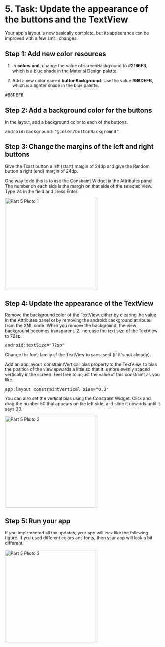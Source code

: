 # 5. Task: Update the appearance of the buttons and the TextView

Your app's layout is now basically complete, but its appearance can be improved with a few small changes.

## Step 1: Add new color resources

1. In **colors.xml**, change the value of screenBackground to **#2196F3**, which is a blue shade in the Material Design palette.

2. Add a new color named **buttonBackground**. Use the value **#BBDEFB**, which is a lighter shade in the blue palette.

<pre>
<color name="buttonBackground">#BBDEFB</color>
</pre>

## Step 2: Add a background color for the buttons

In the layout, add a background color to each of the buttons. 
<pre>
android:background="@color/buttonBackground"
</pre>

## Step 3: Change the margins of the left and right buttons

Give the Toast button a left (start) margin of 24dp and give the Random button a right (end) margin of 24dp. 

One way to do this is to use the Constraint Widget in the Attributes panel. The number on each side is the margin on that side of the selected view. Type 24 in the field and press Enter. 

<img src="/Group-41/docs/images/Part5_photo1.png" alt="Part 5 Photo 1" width="300"/>

## Step 4: Update the appearance of the TextView

Remove the background color of the TextView, either by clearing the value in the Attributes panel or by removing the android: background attribute from the XML code.
When you remove the background, the view background becomes transparent. 2. Increase the text size of the TextView to 72sp.

<pre>
android:textSize="72sp"
</pre>

Change the font-family of the TextView to sans-serif (if it's not already).

Add an app:layout_constraintVertical_bias property to the TextView, to bias the position of the view upwards a little so that it is more evenly spaced vertically in the screen. Feel free to adjust the value of this constraint as you like. 
<pre>
app:layout_constraintVertical_bias="0.3"
</pre>

You can also set the vertical bias using the Constraint Widget. Click and drag the number 50 that appears on the left side, and slide it upwards until it says 30. 

<img src="/Group-41/docs/images/Part5_photo2.png" alt="Part 5 Photo 2" width="300"/>

## Step 5: Run your app
If you implemented all the updates, your app will look like the following figure. If you used different colors and fonts, then your app will look a bit different.

<img src="/Group-41/docs/images/Part5_photo3.png" alt="Part 5 Photo 3" width="300"/>




